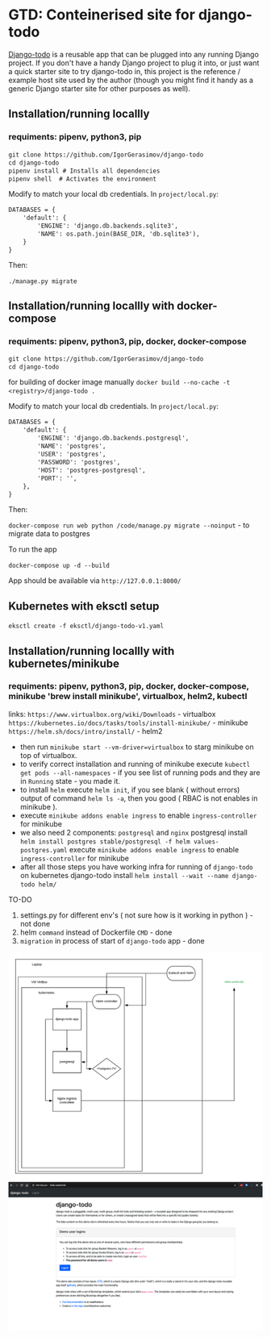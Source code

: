 # GTD: Conteinerised site for django-todo

[Django-todo](https://github.com/shacker/django-todo) is a reusable app that can be plugged into any running Django
project. If you don't have a handy Django project to plug it into, or just want a quick starter site to try django-todo
in, this project is the reference / example host site used by the author (though you might find it handy as a generic
Django starter site for other purposes as well).

## Installation/running locallly 
### requiments: pipenv, python3, pip


```
git clone https://github.com/IgorGerasimov/django-todo
cd django-todo
pipenv install # Installs all dependencies
pipenv shell  # Activates the environment
```

Modify to match your local db credentials. In `project/local.py`:

```
DATABASES = {
    'default': {
        'ENGINE': 'django.db.backends.sqlite3',
        'NAME': os.path.join(BASE_DIR, 'db.sqlite3'),
    }
}
```

Then:

`./manage.py migrate`




## Installation/running locallly with docker-compose
### requiments: pipenv, python3, pip, docker, docker-compose

```
git clone https://github.com/IgorGerasimov/django-todo
cd django-todo
```

for building of docker image manually `docker build --no-cache -t <registry>/django-todo .`

Modify to match your local db credentials. In `project/local.py`:

```
DATABASES = {
    'default': {
        'ENGINE': 'django.db.backends.postgresql',
        'NAME': 'postgres',
        'USER': 'postgres',
        'PASSWORD': 'postgres',
        'HOST': 'postgres-postgresql',
        'PORT': '',
    },
}
```

Then:

`docker-compose run web python /code/manage.py migrate --noinput` - to migrate data to postgres

To run the app 

`docker-compose up -d --build`

App should be available via `http://127.0.0.1:8000/`


## Kubernetes with eksctl setup 

`eksctl create -f eksctl/django-todo-v1.yaml`

## Installation/running locallly with kubernetes/minikube
### requiments: pipenv, python3, pip, docker, docker-compose, minikube 'brew install minikube', virtualbox, helm2, kubectl
links:
`https://www.virtualbox.org/wiki/Downloads` - virtualbox
`https://kubernetes.io/docs/tasks/tools/install-minikube/` - minikube
`https://helm.sh/docs/intro/install/` - helm2

- then run `minikube start --vm-driver=virtualbox` to starg minikube on top of virtualbox.
- to verify correct installation and running of minikube execute `kubectl get pods --all-namespaces` - if you see list of running pods and they are in `Running` state - you made it.
- to install `helm` execute `helm init`, if you see blank ( without errors) output of command `helm ls -a`, then you good ( RBAC is not enables in minikube ).
- execute `minikube addons enable ingress` to enable `ingress-controller` for minikube
- we also need 2 components: `postgresql` and `nginx`
   postgresql install `helm install postgres stable/postgresql -f helm values-postgres.yaml`
   execute `minikube addons enable ingress` to enable `ingress-controller` for minikube
- after all those steps you have working infra for running of `django-todo` on kubernetes
   django-todo install `helm install --wait --name django-todo helm/`










TO-DO

1. settings.py for different env's ( not sure how is it working in python ) - not done
2. helm `command` instead of Dockerfile `CMD` - done
3. `migration` in process of start of `django-todo` app - done



![scheme of current setup](/pics/scheme.png)
![working screnshot](/pics/working_screen.png)